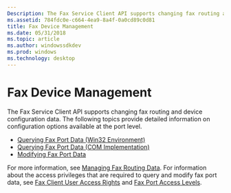 ```yaml
---
Description: The Fax Service Client API supports changing fax routing and device configuration data.
ms.assetid: 784fdc0e-c664-4ea9-8a4f-0a0cd89c0d81
title: Fax Device Management
ms.date: 05/31/2018
ms.topic: article
ms.author: windowssdkdev
ms.prod: windows
ms.technology: desktop
---
```


# Fax Device Management

The Fax Service Client API supports changing fax routing and device configuration data. The following topics provide detailed information on configuration options available at the port level.

-   [Querying Fax Port Data (Win32 Environment)](-mfax-querying-fax-port-data-win32-environment-.md)
-   [Querying Fax Port Data (COM Implementation)](-mfax-querying-fax-port-data-com-implementation-.md)
-   [Modifying Fax Port Data](-mfax-modifying-fax-port-data.md)

For more information, see [Managing Fax Routing Data](-mfax-managing-fax-routing-data.md). For information about the access privileges that are required to query and modify fax port data, see [Fax Client User Access Rights](-mfax-fax-client-user-access-rights.md) and [Fax Port Access Levels](-mfax-fax-port-access-levels.md).

 

 



